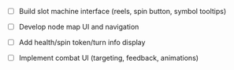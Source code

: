 - [ ]  Build slot machine interface (reels, spin button, symbol tooltips)
    
- [ ]  Develop node map UI and navigation
    
- [ ]  Add health/spin token/turn info display
    
- [ ]  Implement combat UI (targeting, feedback, animations)